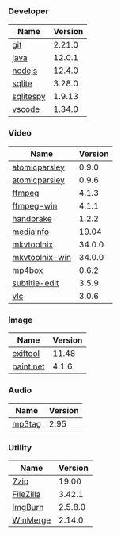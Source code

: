 
### Developer
Name                                                                                | Version
----                                                                                | -------
[git](https://github.com/git-for-windows/git/releases)                              | 2.21.0
[java](http://www.oracle.com/technetwork/java/javase/downloads/index.html)          | 12.0.1
[nodejs](https://nodejs.org/en/download/current/)                                   | 12.4.0
[sqlite](http://www.sqlite.org/download.html)                                       | 3.28.0
[sqlitespy](http://www.yunqa.de/delphi/doku.php/products/sqlitespy/index)           | 1.9.13
[vscode](https://code.visualstudio.com/updates)                                     | 1.34.0

### Video
Name                                                                                | Version
----                                                                                | -------
[atomicparsley](http://sourceforge.net/projects/atomicparsley/files/atomicparsley/) | 0.9.0
[atomicparsley](https://bitbucket.org/jonhedgerows/atomicparsley/downloads)         | 0.9.6
[ffmpeg](http://www.ffmpeg.org/download.html)                                       | 4.1.3
[ffmpeg-win](http://ffmpeg.zeranoe.com/builds/)                                     | 4.1.1
[handbrake](http://handbrake.fr/downloads.php)                                      | 1.2.2
[mediainfo](http://mediaarea.net/us/MediaInfo/Download/Windows)                     | 19.04
[mkvtoolnix](http://www.bunkus.org/videotools/mkvtoolnix/downloads.html)            | 34.0.0
[mkvtoolnix-win](http://www.fosshub.com/MKVToolNix.html)                            | 34.0.0
[mp4box](http://gpac.wp.mines-telecom.fr/mp4box/)                                   | 0.6.2
[subtitle-edit](https://github.com/SubtitleEdit/subtitleedit/releases)              | 3.5.9
[vlc](https://www.videolan.org/vlc/download-windows.html)                           | 3.0.6

### Image
Name                                                                                | Version
----                                                                                | -------
[exiftool](http://www.sno.phy.queensu.ca/~phil/exiftool/)                           | 11.48
[paint.net](http://www.getpaint.net/download.html)                                  | 4.1.6

### Audio
Name                                                                                | Version
----                                                                                | -------
[mp3tag](http://www.mp3tag.de/en/download.html)                                     | 2.95

### Utility
Name                                                                                | Version
----                                                                                | -------
[7zip](http://www.7-zip.org/download.html)                                          | 19.00
[FileZilla](https://filezilla-project.org/download.php?show_all=1)                  | 3.42.1
[ImgBurn](http://www.imgburn.com/index.php?act=download)                            | 2.5.8.0
[WinMerge](http://winmerge.org/downloads/)                                          | 2.14.0
